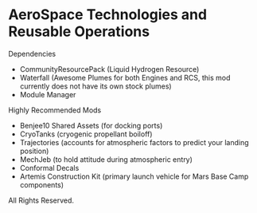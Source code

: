 # AeroSpace Technologies and Reusable Operations
 
Dependencies
- CommunityResourcePack (Liquid Hydrogen Resource)
- Waterfall  (Awesome Plumes for both Engines and RCS, this mod currently does not have its own stock plumes)
- Module Manager

Highly Recommended Mods
- Benjee10 Shared Assets (for docking ports)
- CryoTanks (cryogenic propellant boiloff)
- Trajectories (accounts for atmospheric factors to predict your landing position)
- MechJeb (to hold attitude during atmospheric entry)
- Conformal Decals
- Artemis Construction Kit (primary launch vehicle for Mars Base Camp components)
 
All Rights Reserved.
